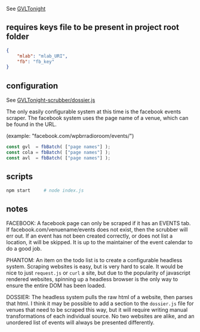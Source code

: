 See [GVLTonight](https://github.com/GVLTonight/GVLTonight)
## requires keys file to be present in project root folder
``` json
{
    "mlab": "mlab_URI",
    "fb": "fb_key"
}
```

## configuration
See [GVLTonight-scrubber/dossier.js](https://github.com/GVLTonight/GVLTonight-scrubber/blob/master/dossier.js)

The only easily configurable system at this time is the facebook events scraper. The facebook system uses the page name of a venue, which can be found in the URL.

(example: "facebook.com/wpbrradioroom/events/")

``` javascript
const gvl  = fbBatch( ["page names"] );
const cola = fbBatch( ["page names"] );
const avl  = fbBatch( ["page names"] );
```

## scripts
``` bash
npm start     # node index.js
```

## notes

FACEBOOK: A facebook page can only be scraped if it has an EVENTS tab. If facebook.com/venuename/events does not exist, then the scrubber will err out. If an event has not been created correctly, or does not list a location, it will be skipped.  It is up to the maintainer of the event calendar to do a good job.

PHANTOM: An item on the todo list is to create a configurable headless system. Scraping websites is easy, but is very hard to scale. It would be nice to just `request.js` or `curl` a site, but due to the popularity of javascript rendered websites, spinning up a headless browser is the only way to ensure the entire DOM has been loaded.

DOSSIER: The headless system pulls the raw html of a website, then parses that html. I think it may be possible to add a section to the `dossier.js` file for venues that need to be scraped this way, but it will require writing manual transformations of each individual source. No two websites are alike, and an unordered list of events will always be presented differently.